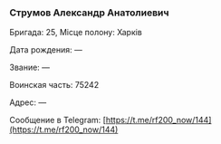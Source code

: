 ### Струмов Александр Анатолиевич

Бригада: 25, Місце полону: Харків

Дата рождения: —

Звание: —

Воинская часть: 75242

Адрес: —

Сообщение в Telegram: [https://t.me/rf200_now/144](https://t.me/rf200_now/144)
